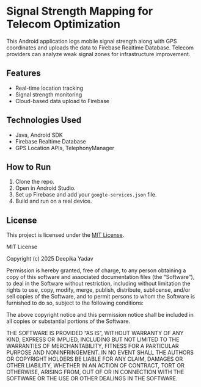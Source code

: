 # Signal Strength Mapping for Telecom Optimization

This Android application logs mobile signal strength along with GPS coordinates and uploads the data to Firebase Realtime Database. Telecom providers can analyze weak signal zones for infrastructure improvement.

## Features
- Real-time location tracking
- Signal strength monitoring
- Cloud-based data upload to Firebase

## Technologies Used
- Java, Android SDK
- Firebase Realtime Database
- GPS Location APIs, TelephonyManager

## How to Run
1. Clone the repo.
2. Open in Android Studio.
3. Set up Firebase and add your `google-services.json` file.
4. Build and run on a real device.


## License

This project is licensed under the [MIT License](LICENSE).


MIT License

Copyright (c) 2025 Deepika Yadav

Permission is hereby granted, free of charge, to any person obtaining a copy
of this software and associated documentation files (the “Software”), to deal
in the Software without restriction, including without limitation the rights
to use, copy, modify, merge, publish, distribute, sublicense, and/or sell
copies of the Software, and to permit persons to whom the Software is
furnished to do so, subject to the following conditions:

The above copyright notice and this permission notice shall be included in
all copies or substantial portions of the Software.

THE SOFTWARE IS PROVIDED “AS IS”, WITHOUT WARRANTY OF ANY KIND, EXPRESS OR
IMPLIED, INCLUDING BUT NOT LIMITED TO THE WARRANTIES OF MERCHANTABILITY,
FITNESS FOR A PARTICULAR PURPOSE AND NONINFRINGEMENT. IN NO EVENT SHALL THE
AUTHORS OR COPYRIGHT HOLDERS BE LIABLE FOR ANY CLAIM, DAMAGES OR OTHER
LIABILITY, WHETHER IN AN ACTION OF CONTRACT, TORT OR OTHERWISE, ARISING FROM,
OUT OF OR IN CONNECTION WITH THE SOFTWARE OR THE USE OR OTHER DEALINGS IN
THE SOFTWARE.
